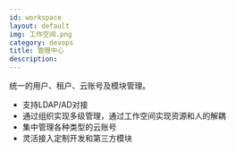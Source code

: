 ```yaml
---
id: workspace
layout: default
img: 工作空间.png
category: devops
title: 管理中心
description:
---
```

统一的用户、租户、云账号及模块管理。
 * 支持LDAP/AD对接
 * 通过组织实现多级管理，通过工作空间实现资源和人的解耦
 * 集中管理各种类型的云账号
 * 灵活接入定制开发和第三方模块